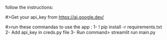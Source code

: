 follow the instructions:

#>Get your api_key from https://ai.google.dev/

#>run these commandas to use the app :
1-    ! pip install -r requirements.txt
2-    Add api_key in creds.py file
3-    Run command> streamlit run main.py  
  
